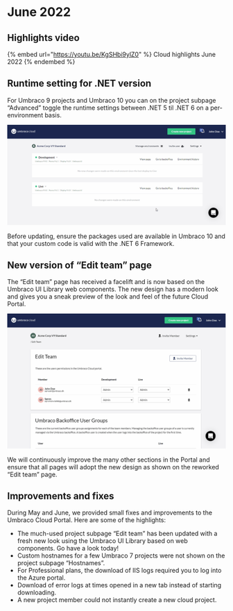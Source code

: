 # June 2022

## Highlights video

{% embed url="https://youtu.be/KgSHbi9ylZ0" %}
Cloud highlights June 2022
{% endembed %}

## Runtime setting for .NET version

For Umbraco 9 projects and Umbraco 10 you can on the project subpage “Advanced” toggle the runtime settings between .NET 5 til .NET 6 on a per-environment basis.

![RuntimeSettingsForV9](../../.gitbook/assets/RuntimeSettingsForV9.gif)

Before updating, ensure the packages used are available in Umbraco 10 and that your custom code is valid with the .NET 6 Framework.

## New version of “Edit team” page

The “Edit team” page has received a facelift and is now based on the Umbraco UI Library web components. The new design has a modern look and gives you a sneak preview of the look and feel of the future Cloud Portal.

![NewEditTeamPage.gif](../../.gitbook/assets/NewEditTeamPage.gif)

We will continuously improve the many other sections in the Portal and ensure that all pages will adopt the new design as shown on the reworked “Edit team” page.

## Improvements and fixes

During May and June, we provided small fixes and improvements to the Umbraco Cloud Portal. Here are some of the highlights:

* The much-used project subpage “Edit team” has been updated with a fresh new look using the Umbraco UI Library based on web components. Go have a look today!
* Custom hostnames for a few Umbraco 7 projects were not shown on the project subpage “Hostnames”.
* For Professional plans, the download of IIS logs required you to log into the Azure portal.
* Download of error logs at times opened in a new tab instead of starting downloading.
* A new project member could not instantly create a new cloud project.
